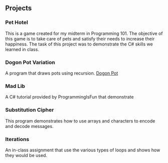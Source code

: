 ## Projects
### Pet Hotel
This is a game created for my midterm in Programming 101. The objective of this game is to take care of pets and satisfy their needs to increase their happiness. The task of this project was to demonstrate the C# skills we learned in class.

### Dogon Pot Variation
A program that draws pots using recursion.
[Dogon Pot](https://github.com/frestani/frestani.github.io/tree/PROG101-Projects)

### Mad Lib
A C# tutorial provided by ProgrammingIsFun that demonstrate 

### Substitution Cipher
This program demonstrates how to use arrays and characters to encode and decode messages.

### Iterations
An in-class assignment that use the various types of loops and shows how they would be used.
